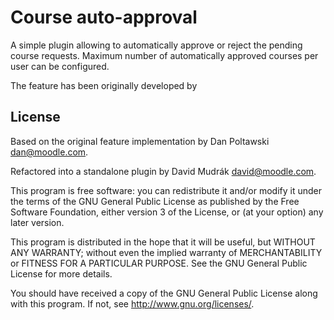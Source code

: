 # Course auto-approval #

A simple plugin allowing to automatically approve or reject the pending course
requests. Maximum number of automatically approved courses per user can be configured.

The feature has been originally developed by 

## License ##

Based on the original feature implementation by Dan Poltawski <dan@moodle.com>.

Refactored into a standalone plugin by David Mudrák <david@moodle.com>.

This program is free software: you can redistribute it and/or modify it under
the terms of the GNU General Public License as published by the Free Software
Foundation, either version 3 of the License, or (at your option) any later
version.

This program is distributed in the hope that it will be useful, but WITHOUT ANY
WARRANTY; without even the implied warranty of MERCHANTABILITY or FITNESS FOR A
PARTICULAR PURPOSE.  See the GNU General Public License for more details.

You should have received a copy of the GNU General Public License along with
this program.  If not, see <http://www.gnu.org/licenses/>.
